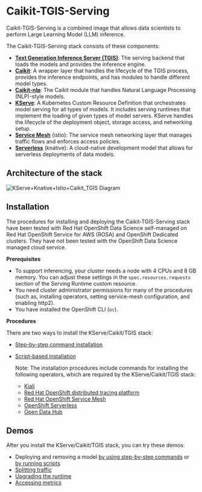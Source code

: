 # Caikit-TGIS-Serving

Caikit-TGIS-Serving is a combined image that allows data scientists to perform Large Learning Model (LLM) inference.

The Caikit-TGIS-Serving stack consists of these components:
* **[Text Generation Inference Server (TGIS)](https://github.com/opendatahub-io/text-generation-inference)**: The serving backend that loads the models and provides the inference engine.
* **[Caikit](https://github.com/opendatahub-io/caikit)**: A wrapper layer that handles the lifecycle of the TGIS process, provides the inference endpoints, and has modules to handle different model types.
* **[Caikit-nlp](https://github.com/opendatahub-io/caikit-nlp)**: The Caikit module that handles Natural Language Processing (NLP)-style models.
* **[KServe](https://github.com/opendatahub-io/kserve)**: A Kubernetes Custom Resource Definition that orchestrates model serving for all types of models. It includes serving runtimes that implement the loading of given types of model servers. KServe handles the lifecycle of the deployment object, storage access, and networking setup.
* **[Service Mesh](https://docs.openshift.com/container-platform/4.13/service_mesh/v2x/ossm-architecture.html)** (istio): The service mesh networking layer that manages traffic flows and enforces access policies.
* **[Serverless](https://docs.openshift.com/serverless/1.29/about/about-serverless.html)** (knative): A cloud-native development model that allows for serverless deployments of data models.


## Architecture of the stack

![KServe+Knative+Istio+Caikit_TGIS Diagram](https://github.com/opendatahub-io/caikit-tgis-serving/assets/8479010/7009b95d-0f6f-4f18-b0e6-355f360a5ad1)


## Installation

The procedures for installing and deploying the Caikit-TGIS-Serving stack have been tested with Red Hat OpenShift Data Science self-managed on Red Hat OpenShift Service for AWS (ROSA) and OpenShift Dedicated clusters. They have not been tested with the OpenShift Data Science managed cloud service.


**Prerequisites**

- To support inferencing, your cluster needs a node with 4 CPUs and 8 GB memory. You can adjust these settings in the `spec.resources.requests` section of the Serving Runtime custom resource.
- You need cluster administrator permissions for many of the procedures (such as, installing operators, setting service-mesh configuration, and enabling http2).
- You have installed the OpenShift CLI (`oc`).


**Procedures** 

There are two ways to install the KServe/Caikit/TGIS stack:
* [Step-by-step command installation](/demo/kserve/install-manual.md)
* [Script-based installation](/demo/kserve/scripts/README.md)

   Note: The installation procedures include commands for installing the following operators, which are required by the KServe/Caikit/TGIS stack:
   - [Kiali](https://docs.openshift.com/container-platform/4.13/service_mesh/v2x/installing-ossm.html)
   - [Red Hat OpenShift distributed tracing platform](https://docs.openshift.com/container-platform/4.13/service_mesh/v2x/installing-ossm.html)
   - [Red Hat OpenShift Service Mesh](https://docs.openshift.com/container-platform/4.13/service_mesh/v2x/installing-ossm.html)
   - [OpenShift Serverless](https://docs.openshift.com/serverless/1.29/install/install-serverless-operator.html)
   - [Open Data Hub](https://opendatahub.io/docs/quick-installation/)

## Demos
After you install the KServe/Caikit/TGIS stack, you can try these demos:

- Deploying and removing a model [by using step-by-step commands](/demo/kserve/deploy-remove.md) or [by running scripts](/demo/kserve/deploy-remove-scripts.md)
- [Splitting traffic](/demo/kserve/traffic-splitting.md)
- [Upgrading the runtime](/demo/kserve/upgrade-runtime.md)
- [Accessing metrics](/demo/kserve/metrics.md)
